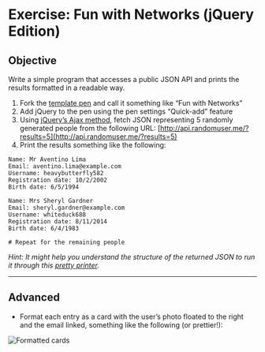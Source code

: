 # Exercise: Fun with Networks (jQuery Edition)

## Objective

Write a simple program that accesses a public JSON API and prints the results formatted in a readable way.

1. Fork the [template pen](http://codepen.io/segdeha/pen/LZNvMV) and call it something like “Fun with Networks”
1. Add jQuery to the pen using the pen settings “Quick-add” feature
1. Using [jQuery’s Ajax method](http://api.jquery.com/jQuery.ajax/), fetch JSON representing 5 randomly generated people from the following URL: [http://api.randomuser.me/?results=5](http://api.randomuser.me/?results=5)
1. Print the results something like the following:

```
Name: Mr Aventino Lima
Email: aventino.lima@example.com
Username: heavybutterfly582
Registration date: 10/2/2002
Birth date: 6/5/1994

Name: Mrs Sheryl Gardner
Email: sheryl.gardner@example.com
Username: whiteduck688
Registration date: 8/11/2014
Birth date: 6/4/1983

# Repeat for the remaining people
```

_Hint: It might help you understand the structure of the returned JSON to run it through this [pretty printer](http://jsonprettyprint.com/)._

------

## Advanced

- Format each entry as a card with the user’s photo floated to the right and the email linked, something like the following (or prettier!):

![Formatted cards](https://raw.githubusercontent.com/segdeha/pdxcodeguild/master/3.%20JavaScript/assets/formatted-cards.png?token=AAAQ0rLeHHRpMAMXgHzr6bIInICYF8omks5XcbbmwA%3D%3D)
